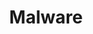 ---
title: Malware
layout: tag
author_profile: false
taxonomy: Malware
permalink: /stories/malware/
sidebar:
  nav: "stories"
---